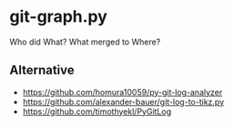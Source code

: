 # git-graph.py
Who did What? What merged to Where?

## Alternative

+ https://github.com/homura10059/py-git-log-analyzer
+ https://github.com/alexander-bauer/git-log-to-tikz.py
+ https://github.com/timothyekl/PyGitLog
